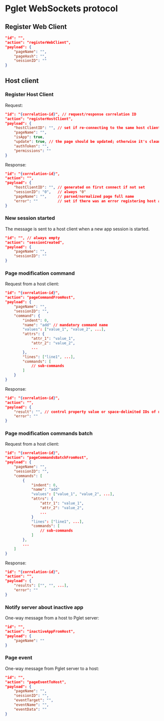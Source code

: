 # Pglet WebSockets protocol

## Register Web Client

```json
"id": "",
"action": "registerWebClient",
"payload": {
    "pageName": "",
    "pageHash": "",
    "sessionID": ""
}
```

## Host client

### Register Host Client

Request:

```json
"id": "{correlation-id}", // request/response correlation ID
"action": "registerHostClient",
"payload": {
    "hostClientID": "", // set if re-connecting to the same host client
    "pageName": "",
    "isApp": true,
    "update": true, // the page should be updated; otherwise it's cleaned
    "authToken": "",
    "permissions": ""
}
```

Response:

```json
"id": "{correlation-id}",
"action": "",
"payload": {
    "hostClientID": "", // generated on first connect if not set
    "sessionID": "0",   // always "0"
    "pageName": "",     // parsed/normalized page full name
    "error": ""         // set if there was an error registering host agent
}
```

### New session started

The message is sent to a host client when a new app session is started.

```json
"id": "", // always empty
"action": "sessionCreated",
"payload": {
    "pageName": "",
    "sessionID": ""
}
```

### Page modification command

Request from a host client:

```json
"id": "{correlation-id}",
"action": "pageCommandFromHost",
"payload": {
    "pageName": "",
    "sessionID": "",
    "command": {
        "indent": 0,
        "name": "add" // mandatory command name
        "values": ["value_1", "value_2", ...],
        "attrs": {
            "attr_1": "value_1",
            "attr_2": "value_2",
            ...
        },
        "lines": ["line1", ...],
        "commands": [
            // sub-commands
        ]        
    }
}
```

Response:

```json
"id": "{correlation-id}",
"action": "",
"payload": {
    "result": "", // control property value or space-delimited IDs of newly added controls
    "error": ""
}
```

### Page modification commands batch

Request from a host client:

```json
"id": "{correlation-id}",
"action": "pageCommandsBatchFromHost",
"payload": {
    "pageName": "",
    "sessionID": "",
    "commands": [
        {
            "indent": 0,
            "name": "add"
            "values": ["value_1", "value_2", ...],
            "attrs": {
                "attr_1": "value_1",
                "attr_2": "value_2",
                ...
            }
            "lines": ["line1", ...],
            "commands": [
                // sub-commands
            ]
        },
        ...
    ]
}
```

Response:

```json
"id": "{correlation-id}",
"action": "",
"payload": {
    "results": ["", "", ...],
    "error": ""
}
```

### Notify server about inactive app

One-way message from a host to Pglet server:

```json
"id": "",
"action": "inactiveAppFromHost",
"payload": {
    "pageName": ""
}
```

### Page event

One-way message from Pglet server to a host:

```json
"id": "",
"action": "pageEventToHost",
"payload": {
    "pageName": "",
    "sessionID": "",
    "eventTarget": "",
    "eventName": "",
    "eventData": ""    
}
```